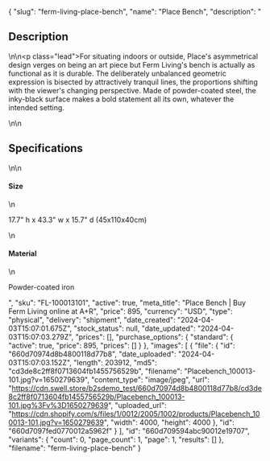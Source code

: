 {
  "slug": "ferm-living-place-bench",
  "name": "Place Bench",
  "description": "<h2>Description</h2>\n<!-- split -->\n<p class=\"lead\">For situating indoors or outside, Place's asymmetrical design verges on being an art piece but Ferm Living's bench is actually as functional as it is durable. The deliberately unbalanced geometric expression is bisected by attractively tranquil lines, the proportions shifting with the viewer's changing perspective. Made of powder-coated steel, the inky-black surface makes a bold statement all its own, whatever the intended setting. </p>\n<!-- split -->\n<h2>Specifications</h2>\n<!-- split -->\n<h4>Size</h4>\n<p>17.7\" h x 43.3\" w x 15.7\" d (45x110x40cm)</p>\n<h4>Material</h4>\n<p>Powder-coated iron</p>",
  "sku": "FL-100013101",
  "active": true,
  "meta_title": "Place Bench | Buy Ferm Living online at A+R",
  "price": 895,
  "currency": "USD",
  "type": "physical",
  "delivery": "shipment",
  "date_created": "2024-04-03T15:07:01.675Z",
  "stock_status": null,
  "date_updated": "2024-04-03T15:07:03.279Z",
  "prices": [],
  "purchase_options": {
    "standard": {
      "active": true,
      "price": 895,
      "prices": []
    }
  },
  "images": [
    {
      "file": {
        "id": "660d70974d8b4800118d77b8",
        "date_uploaded": "2024-04-03T15:07:03.152Z",
        "length": 203912,
        "md5": "cd3de8c2ff8f0713604fb1455756529b",
        "filename": "Placebench_100013-101.jpg?v=1650279639",
        "content_type": "image/jpeg",
        "url": "https://cdn.swell.store/b2sdemo_test/660d70974d8b4800118d77b8/cd3de8c2ff8f0713604fb1455756529b/Placebench_100013-101.jpg%3Fv%3D1650279639",
        "uploaded_url": "https://cdn.shopify.com/s/files/1/0012/2005/1002/products/Placebench_100013-101.jpg?v=1650279639",
        "width": 4000,
        "height": 4000
      },
      "id": "660d7097fed0770012a5962f"
    }
  ],
  "id": "660d709594abc90012e19707",
  "variants": {
    "count": 0,
    "page_count": 1,
    "page": 1,
    "results": []
  },
  "filename": "ferm-living-place-bench"
}